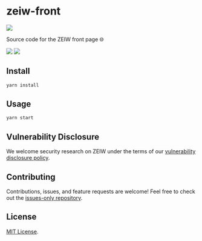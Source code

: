 # zeiw-front

[![](https://discordapp.com/api/guilds/541950836994211870/embed.png?style=banner2)](https://discord.gg/h7NxqBe)

Source code for the ZEIW front page 🌐

[![](https://api.netlify.com/api/v1/badges/7822f2fc-6d0e-41b8-852b-94ea2765ebc8/deploy-status)](https://app.netlify.com/sites/zeiw-front/deploys)
[![](https://img.shields.io/badge/code_style-prettier-ff69b4.svg)](https://prettier.io)

## Install

```sh
yarn install
```

## Usage

```sh
yarn start
```

## Vulnerability Disclosure

We welcome security research on ZEIW under the terms of our [vulnerability disclosure policy](https://zeiw.me/security).

## Contributing

Contributions, issues, and feature requests are welcome! Feel free to check out the [issues-only repository](https://github.com/next/zeiw-issues/issues).

## License

[MIT License](./LICENSE).
